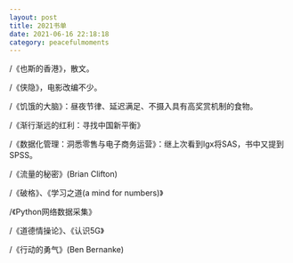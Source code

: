 ```yaml
---
layout: post
title: 2021书单
date: 2021-06-16 22:18:18
category: peacefulmoments
---   
```

/《也斯的香港》，散文。

/《侠隐》，电影改编不少。

/《饥饿的大脑》：昼夜节律、延迟满足、不摄入具有高奖赏机制的食物。

/《渐行渐远的红利：寻找中国新平衡》

/《数据化管理：洞悉零售与电子商务运营》：继上次看到lgx将SAS，书中又提到SPSS。

/《流量的秘密》(Brian Clifton)

/《破格》、《学习之道(a mind for numbers)》

/《Python网络数据采集》

/《道德情操论》、《认识5G》

/《行动的勇气》(Ben Bernanke)


